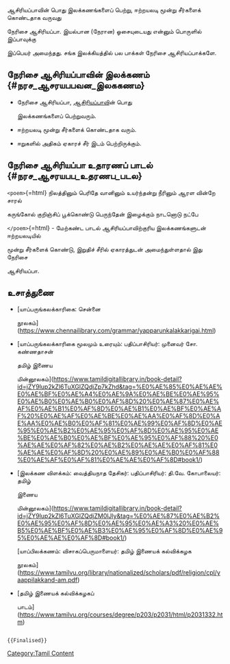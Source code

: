 ஆசிரியப்பாவின் பொது இலக்கணங்களைப் பெற்று, ஈற்றயலடி மூன்று சீர்களைக் கொண்டதாக வருவது
நேரிசை ஆசிரியப்பா. இயல்பான (நேரான) ஓசையுடையது என்னும் பொருளில் இப்பாவுக்கு
இப்பெயர் அமைந்தது. சங்க இலக்கியத்தில் பல பாக்கள் நேரிசை ஆசிரியப்பாக்களே.

## நேரிசை ஆசிரியப்பாவின் இலக்கணம் {#நரச_ஆசரயபபவன_இலககணம}

-   நேரிசை ஆசிரியப்பா, [ஆசிரியப்பாவ](ஆசிரியப்பா "wikilink")ின் பொது
    இலக்கணங்களைப் பெற்றுவரும்.
-   ஈற்றயலடி மூன்று சீர்களைக் கொண்டதாக வரும்.
-   ஈறுகளில் அதிகம் ஏகாரச் சீர் இடம் பெற்றிருக்கும்.

## நேரிசை ஆசிரியப்பா உதாரணப் பாடல் {#நரச_ஆசரயபப_உதரணப_படல}

`<poem>`{=html} நிலத்தினும் பெரிதே வானினும் உயர்ந்தன்று நீரினும் ஆரள வின்றே சாரல்
கருங்கோல் குறிஞ்சிப் பூக்கொண்டு பெருந்தேன் இழைக்கும் நாடனொடு நட்பே
`</poem>`{=html} - மேற்கண்ட பாடல் ஆசிரியப்பாவிற்குரிய இலக்கணங்களுடன் ஈற்றயலடியில்
மூன்று சீர்களைக் கொண்டு, இறுதிச் சீரில் ஏகாரத்துடன் அமைந்துள்ளதால் இது நேரிசை
ஆசிரியப்பா.

## உசாத்துணை

-   [யாப்பருங்கலக்காரிகை: சென்னை
    நூலகம்](https://www.chennailibrary.com/grammar/yapparunkalakkarigai.html)
-   [யாப்பருங்கலக்காரிகை மூலமும் உரையும்: பதிப்பாசிரியர்: முனைவர் சோ. கண்ணதாசன்
    தமிழ் இணைய
    மின்னூலகம்](https://www.tamildigitallibrary.in/book-detail?id=jZY9lup2kZl6TuXGlZQdjZp7kZhd&tag=%E0%AE%85%E0%AE%AE%E0%AE%BF%E0%AE%A4%E0%AE%9A%E0%AE%BE%E0%AE%95%E0%AE%B0%E0%AE%B0%E0%AF%8D%20%E0%AE%87%E0%AE%AF%E0%AE%B1%E0%AF%8D%E0%AE%B1%E0%AE%BF%E0%AE%AF%20%E0%AE%AF%E0%AE%BE%E0%AE%AA%E0%AF%8D%E0%AE%AA%E0%AE%B0%E0%AF%81%E0%AE%99%E0%AF%8D%E0%AE%95%E0%AE%B2%E0%AE%95%E0%AF%8D%E0%AE%95%E0%AE%BE%E0%AE%B0%E0%AE%BF%E0%AE%95%E0%AF%88%20%E0%AE%AE%E0%AF%82%E0%AE%B2%E0%AE%AE%E0%AF%81%E0%AE%AE%E0%AF%8D%20%E0%AE%89%E0%AE%B0%E0%AF%88%E0%AE%AF%E0%AF%81%E0%AE%AE%E0%AF%8D#book1/)
-   [இலக்கண விளக்கம்: வைத்தியநாத தேசிகர்: பதிப்பாசிரியர்: தி.வே. கோபாலையர்: தமிழ்
    இணைய
    மின்னூலகம்](https://www.tamildigitallibrary.in/book-detail?id=jZY9lup2kZl6TuXGlZQdjZM0lJly&tag=%E0%AE%87%E0%AE%B2%E0%AE%95%E0%AF%8D%E0%AE%95%E0%AE%A3%20%E0%AE%B5%E0%AE%BF%E0%AE%B3%E0%AE%95%E0%AF%8D%E0%AE%95%E0%AE%AE%E0%AF%8D#book1/)
    [யாப்பிலக்கணம்: விசாகப்பெருமாளையர்: தமிழ் இணையக் கல்விக்கழக
    நூலகம்](https://www.tamilvu.org/library/nationalized/scholars/pdf/religion/cpl/yaappilakkand-am.pdf)
-   [தமிழ் இணையக் கல்விக்கழகப்
    பாடம்](https://www.tamilvu.org/courses/degree/p203/p2031/html/p2031332.htm)

```{=mediawiki}
{{Finalised}}
```
[Category:Tamil Content](Category:Tamil_Content "wikilink")
